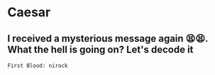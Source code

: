 # Caesar

## I received a mysterious message again 😫😫. What the hell is going on? Let's decode it  

`First Blood: nirock`
